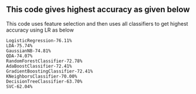 ## This code gives highest accuracy as given below

This code uses feature selection and then uses all classifiers to get highest accuracy using LR as below

```
LogisticRegression-76.11%
LDA-75.74%
GaussianNB-74.81%
QDA-74.07%
RandomForestClassifier-72.78%
AdaBoostClassifier-72.41%
GradientBoostingClassifier-72.41%
KNeighborsClassifier-70.00%
DecisionTreeClassifier-63.70%
SVC-62.04%


```
